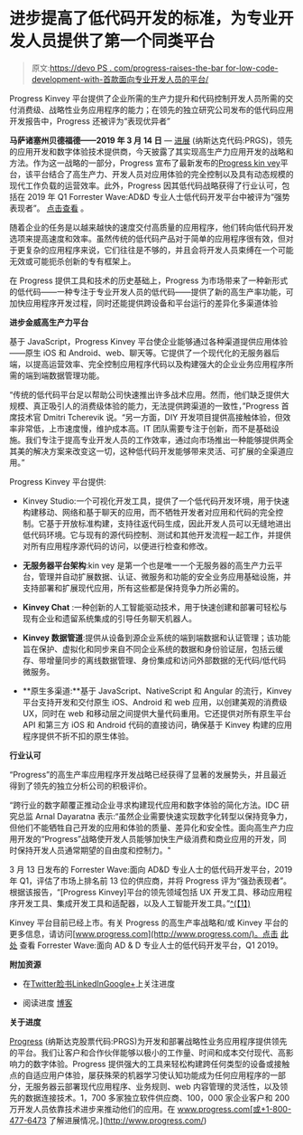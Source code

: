 # 进步提高了低代码开发的标准，为专业开发人员提供了第一个同类平台

> 原文:[https://devo PS . com/progress-raises-the-bar for-low-code-development-with-首款面向专业开发人员的平台/](https://devops.com/progress-raises-the-bar-for-low-code-development-with-first-of-its-kind-platform-for-professional-developers/)

Progress Kinvey 平台提供了企业所需的生产力提升和代码控制开发人员所需的交付消费级、战略性业务应用程序的能力；在领先的独立研究公司发布的低代码应用开发报告中，Progress 还被评为“表现优异者”

**马萨诸塞州贝德福德——2019 年 3 月 14 日** — [进展](http://www.progress.com/) (纳斯达克代码:PRGS)，领先的应用开发和数字体验技术提供商，今天披露了其实现高生产力应用开发的战略和方法。作为这一战略的一部分，Progress 宣布了最新发布的[Progress kin vey](http://www.progress.com/kinvey)平台，该平台结合了高生产力、开发人员对应用体验的完全控制以及具有动态规模的现代工作负载的运营效率。此外，Progress 因其低代码战略获得了行业认可，包括在 2019 年 Q1 Forrester Wave:AD&D 专业人士低代码开发平台中被评为“强势表现者”。 [点击查看](https://www.progress.com/campaigns/kinvey/strong-performer-forrester-wave-low-code-platform-2019) 。

随着企业的任务是以越来越快的速度交付高质量的应用程序，他们转向低代码开发选项来提高速度和效率。虽然传统的低代码产品对于简单的应用程序很有效，但对于更复杂的应用程序来说，它们往往是不够的，并且会将开发人员束缚在一个可能无效或可能扼杀创新的专有框架上。

在 Progress 提供工具和技术的历史基础上，Progress 为市场带来了一种新形式的低代码——一种专注于专业开发人员的低代码——提供了新的高生产率功能，可加快应用程序开发过程，同时还能提供跨设备和平台运行的差异化多渠道体验

**进步金威高生产力平台**

基于 JavaScript，Progress Kinvey 平台使企业能够通过各种渠道提供应用体验——原生 iOS 和 Android、web、聊天等。它提供了一个现代化的无服务器后端，以提高运营效率、完全控制应用程序代码以及构建强大的企业业务应用程序所需的端到端数据管理功能。

“传统的低代码平台足以帮助公司快速推出许多战术应用。然而，他们缺乏提供大规模、真正吸引人的消费级体验的能力，无法提供跨渠道的一致性，”Progress 首席技术官 Dmitri Tcherevik 说。“另一方面，DIY 开发项目提供高接触体验，但效率非常低，上市速度慢，维护成本高。IT 团队需要专注于创新，而不是基础设施。我们专注于提高专业开发人员的工作效率，通过向市场推出一种能够提供两全其美的解决方案来改变这一切，这种低代码开发能够带来灵活、可扩展的全渠道应用。”

Progress Kinvey 平台提供:

*   Kinvey Studio:一个可视化开发工具，提供了一个低代码开发环境，用于快速构建移动、网络和基于聊天的应用，而不牺牲开发者对应用和代码的完全控制。它基于开放标准构建，支持往返代码生成，因此开发人员可以无缝地进出低代码环境。它与现有的源代码控制、测试和其他开发流程一起工作，并提供对所有应用程序源代码的访问，以便进行检查和修改。
*   **无服务器平台架构**:kin vey 是第一个也是唯一一个无服务器的高生产力云平台，管理并自动扩展数据、认证、微服务和功能的安全业务应用基础设施，并支持部署和扩展现代应用，所有这些都是保持竞争力所必需的。

*   **Kinvey Chat** :一种创新的人工智能驱动技术，用于快速创建和部署可轻松与现有企业和遗留系统集成的引导任务聊天机器人。

*   **Kinvey 数据管道**:提供从设备到源企业系统的端到端数据和认证管理；该功能旨在保护、虚拟化和同步来自不同企业系统的数据和身份验证层，包括云缓存、带增量同步的离线数据管理、身份集成和访问外部数据的无代码/低代码微服务。

*   **原生多渠道:**基于 JavaScript、NativeScript 和 Angular 的流行，Kinvey 平台支持开发和交付原生 iOS、Android 和 web 应用，以创建美观的消费级 UX，同时在 web 和移动层之间提供大量代码重用。它还提供对所有原生平台 API 和第三方 iOS 和 Android 代码的直接访问，确保基于 Kinvey 构建的应用程序提供不折不扣的原生体验。

**行业认可**

“Progress”的高生产率应用程序开发战略已经获得了显著的发展势头，并且最近得到了领先的独立分析公司的积极评价。

“跨行业的数字颠覆正推动企业寻求构建现代应用和数字体验的简化方法。IDC 研究总监 Arnal Dayaratna 表示:“虽然企业需要快速实现数字化转型以保持竞争力，但他们不能牺牲自己开发的应用和体验的质量、差异化和安全性。面向高生产力应用开发的“Progress”战略使开发人员能够加快生产级消费和商业应用的开发，同时保持开发人员通常期望的自由度和控制力。"

3 月 13 日发布的 Forrester Wave:面向 AD&D 专业人士的低代码开发平台，2019 年 Q1，评估了市场上排名前 13 位的供应商，并将 Progress 评为“强劲表现者”。根据该报告，“[Progress Kinvey]平台的领先领域包括 UX 开发工具、移动应用程序开发工具、集成开发工具和适配器，以及人工智能开发工具。”[^(【1】)](https://mail.google.com/mail/u/0/#m_957304615677224214__ftn1)

Kinvey 平台目前已经上市。有关 Progress 的高生产率战略和/或 Kinvey 平台的更多信息，请访问[www.progress.com](http://www.progress.com/)。点击 [此处](https://www.progress.com/campaigns/kinvey/strong-performer-forrester-wave-low-code-platform-2019) 查看 Forrester Wave:面向 AD & D 专业人士的低代码开发平台，Q1 2019。

**附加资源**

*   在[Twitter](https://twitter.com/ProgressSW)[脸书](https://www.facebook.com/progresssw)[LinkedIn](https://www.linkedin.com/company/progress-software)[Google+](https://plus.google.com/u/0/+ProgressUS)上关注进度

*   阅读进度 [博客](https://www.progress.com/blogs)

**关于进度**

[Progress](http://www.progress.com/) (纳斯达克股票代码:PRGS)为开发和部署战略性业务应用程序提供领先的平台。我们让客户和合作伙伴能够以极小的工作量、时间和成本交付现代、高影响力的数字体验。Progress 提供强大的工具来轻松构建跨任何类型的设备或接触点的自适应用户体验，屡获殊荣的机器学习使认知功能成为任何应用程序的一部分，无服务器云部署现代应用程序、业务规则、web 内容管理的灵活性，以及领先的数据连接技术。1，700 多家独立软件供应商、100，000 家企业客户和 200 万开发人员依靠技术进步来推动他们的应用。在 www.progress.com[或+1-800-477-6473 了解进展情况。](http://www.progress.com/)